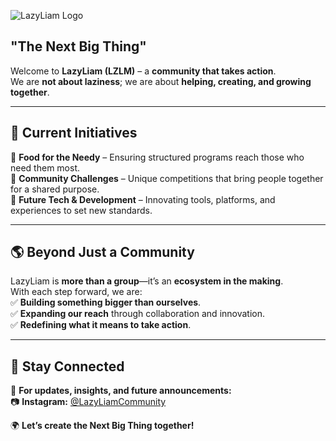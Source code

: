 ![LazyLiam Logo](https://files.catbox.moe/nugvle.jpg)

## "The Next Big Thing"  

Welcome to **LazyLiam (LZLM)** – a **community that takes action**.  
We are **not about laziness**; we are about **helping, creating, and growing together**.  

---

## 🚀 Current Initiatives  

🔹 **Food for the Needy** – Ensuring structured programs reach those who need them most.  
🔹 **Community Challenges** – Unique competitions that bring people together for a shared purpose.  
🔹 **Future Tech & Development** – Innovating tools, platforms, and experiences to set new standards.  

---

## 🌎 Beyond Just a Community  

LazyLiam is **more than a group**—it’s an **ecosystem in the making**.  
With each step forward, we are:  
✅ **Building something bigger than ourselves**.  
✅ **Expanding our reach** through collaboration and innovation.  
✅ **Redefining what it means to take action**.  

---

## 🔗 Stay Connected  

📢 **For updates, insights, and future announcements:**  
📷 **Instagram:** [@LazyLiamCommunity](https://instagram.com/LazyLiamCommunity)  

🌍 **Let’s create the Next Big Thing together!**
